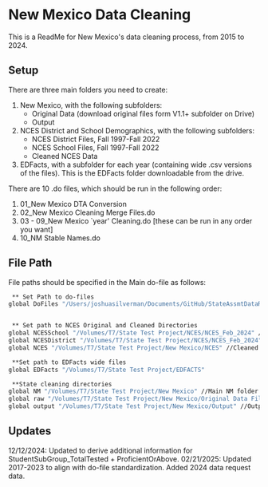 
# New Mexico Data Cleaning

This is a ReadMe for New Mexico's data cleaning process, from 2015 to 2024.

## Setup

There are three main folders you need to create:
1. New Mexico, with the following subfolders:
    - Original Data (download original files form V1.1+ subfolder on Drive)
    - Output
2. NCES District and School Demographics, with the following subfolders:
    - NCES District Files, Fall 1997-Fall 2022
    - NCES School Files, Fall 1997-Fall 2022
    - Cleaned NCES Data
3. EDFacts, with a subfolder for each year (containing wide .csv versions of the files). This is the EDFacts folder downloadable from the drive.

There are 10 .do files, which should be run in the following order:
1. 01_New Mexico DTA Conversion
2. 02_New Mexico Cleaning Merge Files.do
3. 03 - 09_New Mexico `year' Cleaning.do [these can be run in any order you want]
4. 10_NM Stable Names.do
    
## File Path

File paths should be specified in the Main do-file as follows: 

```bash
 ** Set Path to do-files
global DoFiles "/Users/joshuasilverman/Documents/GitHub/StateAssmtDataRepository/Version 2.1/state code/New Mexico"


 ** Set path to NCES Original and Cleaned Directories
global NCESSchool "/Volumes/T7/State Test Project/NCES/NCES_Feb_2024" //Original NCES school data
global NCESDistrict "/Volumes/T7/State Test Project/NCES/NCES_Feb_2024" // Original NCES district data
global NCES "/Volumes/T7/State Test Project/New Mexico/NCES" //Cleaned NCES school and district data

 **Set path to EDFacts wide files
global EDFacts "/Volumes/T7/State Test Project/EDFACTS"

 **State cleaning directories
global NM "/Volumes/T7/State Test Project/New Mexico" //Main NM folder (should contain 2024 unmerged schools)
global raw "/Volumes/T7/State Test Project/New Mexico/Original Data Files" //Original Data
global output "/Volumes/T7/State Test Project/New Mexico/Output" //Output
```
## Updates

12/12/2024: Updated to derive additional information for StudentSubGroup_TotalTested + ProficientOrAbove.
02/21/2025: Updated 2017-2023 to align  with do-file standardization. Added 2024 data request data.